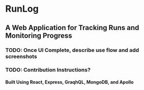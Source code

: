 # RunLog

## A Web Application for Tracking Runs and Monitoring Progress

### TODO: Once UI Complete, describe use flow and add screenshots

### TODO: Contribution Instructions?

#### Built Using React, Express, GraqhQL, MongoDB, and Apollo
